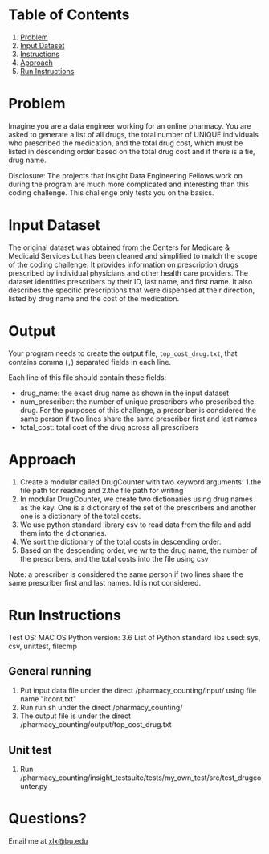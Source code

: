# Table of Contents
1. [Problem](README.md#problem)
2. [Input Dataset](README.md#input-dataset)
3. [Instructions](README.md#instructions)
4. [Approach](README.md#approach)
5. [Run Instructions](README.md#run-instructions)


# Problem

Imagine you are a data engineer working for an online pharmacy. You are asked to generate a list of all drugs, the total number of UNIQUE individuals who prescribed the medication, and the total drug cost, which must be listed in descending order based on the total drug cost and if there is a tie, drug name. 

Disclosure: The projects that Insight Data Engineering Fellows work on during the program are much more complicated and interesting than this coding challenge. This challenge only tests you on the basics. 

# Input Dataset

The original dataset was obtained from the Centers for Medicare & Medicaid Services but has been cleaned and simplified to match the scope of the coding challenge. It provides information on prescription drugs prescribed by individual physicians and other health care providers. The dataset identifies prescribers by their ID, last name, and first name.  It also describes the specific prescriptions that were dispensed at their direction, listed by drug name and the cost of the medication. 

# Output 

Your program needs to create the output file, `top_cost_drug.txt`, that contains comma (`,`) separated fields in each line.

Each line of this file should contain these fields:
* drug_name: the exact drug name as shown in the input dataset
* num_prescriber: the number of unique prescribers who prescribed the drug. For the purposes of this challenge, a prescriber is considered the same person if two lines share the same prescriber first and last names
* total_cost: total cost of the drug across all prescribers


# Approach
1. Create a modular called DrugCounter with two keyword arguments: 1.the file path for reading and 2.the file path for writing
2. In modular DrugCounter, we create two dictionaries using drug names as the key. One is a dictionary of the set of the prescribers and another one is a dictionary of the total costs.
3. We use python standard library csv to read data from the file and add them into the dictionaries.
4. We sort the dictionary of the total costs in descending order.
5. Based on the descending order, we write the drug name, the number of the prescribers, and the total costs into the file using csv

Note: a prescriber is considered the same person if two lines share the same prescriber first and last names. Id is not considered.

# Run Instructions
Test OS: MAC OS
Python version: 3.6
List of Python standard libs used: sys, csv, unittest, filecmp

## General running
1. Put input data file under the direct /pharmacy_counting/input/ using file name "itcont.txt"
2. Run run.sh under the direct /pharmacy_counting/
3. The output file is under the direct /pharmacy_counting/output/top_cost_drug.txt

## Unit test
1. Run /pharmacy_counting/insight_testsuite/tests/my_own_test/src/test_drugcounter.py


# Questions?
Email me at xlx@bu.edu
